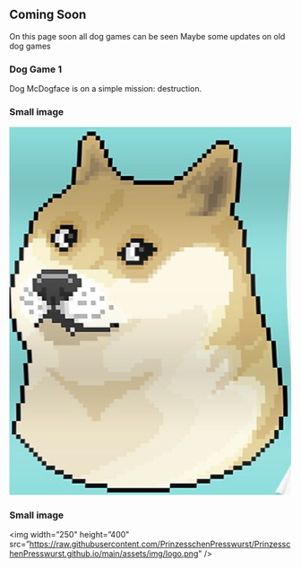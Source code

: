 ﻿## Coming Soon 

On this page soon all dog games can be seen
Maybe some updates on old dog games

### Dog Game 1

Dog McDogface is on a simple mission: destruction.

### Small image
![Dog Games logo](https://raw.githubusercontent.com/PrinzesschenPresswurst/PrinzesschenPresswurst.github.io/main/assets/img/logo.png)

### Small image
<img width=”250" height=”400" src=”https://raw.githubusercontent.com/PrinzesschenPresswurst/PrinzesschenPresswurst.github.io/main/assets/img/logo.png" />
